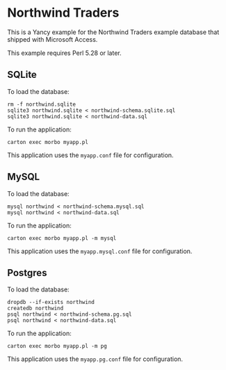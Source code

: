 
# Northwind Traders

This is a Yancy example for the Northwind Traders example database that shipped
with Microsoft Access.

This example requires Perl 5.28 or later.

## SQLite

To load the database:

    rm -f northwind.sqlite
    sqlite3 northwind.sqlite < northwind-schema.sqlite.sql
    sqlite3 northwind.sqlite < northwind-data.sql

To run the application:

    carton exec morbo myapp.pl

This application uses the `myapp.conf` file for configuration.

## MySQL

To load the database:

    mysql northwind < northwind-schema.mysql.sql
    mysql northwind < northwind-data.sql

To run the application:

    carton exec morbo myapp.pl -m mysql

This application uses the `myapp.mysql.conf` file for configuration.

## Postgres

To load the database:

    dropdb --if-exists northwind
    createdb northwind
    psql northwind < northwind-schema.pg.sql
    psql northwind < northwind-data.sql

To run the application:

    carton exec morbo myapp.pl -m pg

This application uses the `myapp.pg.conf` file for configuration.

